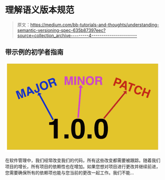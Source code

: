 # 理解语义版本规范

> 原文：<https://medium.com/bb-tutorials-and-thoughts/understanding-semantic-versioning-spec-635b87397eec?source=collection_archive---------4----------------------->

## 带示例的初学者指南

![](img/39e7f9d7e430beb571ca42906c303ee9.png)

在软件管理中，我们经常改变我们的代码，所有这些改变都需要被跟踪。随着我们项目的增长，所有项目的依赖性也在增加。如果您想对项目进行更改并继续前进，您需要确保所有的依赖项也能与您当前的更改一起工作。我们不能…